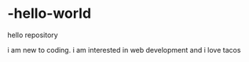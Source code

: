 # -hello-world
hello repository


i am new to coding. i am interested in web development and i love tacos
